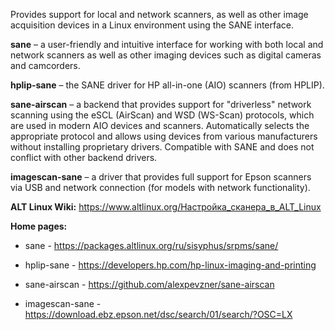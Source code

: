 Provides support for local and network scanners, as well as other image acquisition devices in a Linux environment using the SANE interface.

**sane** – a user-friendly and intuitive interface for working with both local and network scanners
as well as other imaging devices such as digital cameras and camcorders.

**hplip-sane** – the SANE driver for HP all-in-one (AIO) scanners (from HPLIP).

**sane-airscan** – a backend that provides support for "driverless" network scanning using the eSCL (AirScan) and WSD (WS-Scan) protocols,
which are used in modern AIO devices and scanners.
Automatically selects the appropriate protocol and allows using devices from various manufacturers without installing proprietary drivers.
Compatible with SANE and does not conflict with other backend drivers.

**imagescan-sane** – a driver that provides full support for Epson scanners via USB and network connection (for models with network functionality).

**ALT Linux Wiki:** <https://www.altlinux.org/Настройка_сканера_в_ALT_Linux>

**Home pages:**

  * sane - <https://packages.altlinux.org/ru/sisyphus/srpms/sane/>

  * hplip-sane - <https://developers.hp.com/hp-linux-imaging-and-printing>

  * sane-airscan - <https://github.com/alexpevzner/sane-airscan>

  * imagescan-sane - <https://download.ebz.epson.net/dsc/search/01/search/?OSC=LX>
